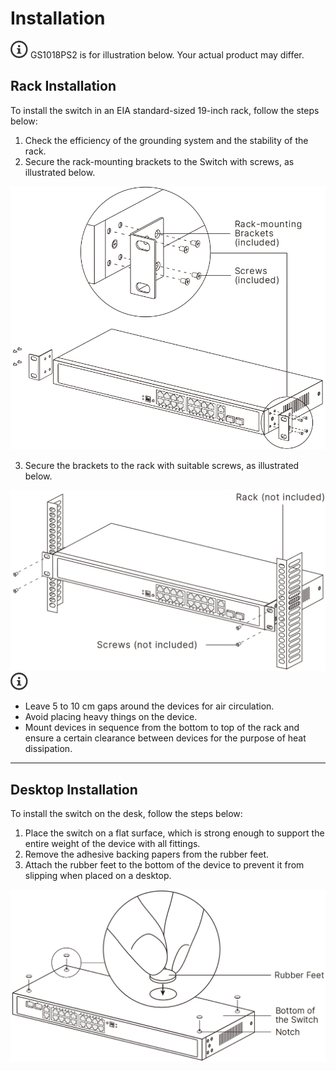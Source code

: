 # Installation

<img src="../../../images/noteicon.png"/> GS1018PS2 is for illustration below. Your actual product may differ.

## Rack Installation

To install the switch in an EIA standard-sized 19-inch rack, follow the steps below:

1. Check the efficiency of the grounding system and the stability of the rack.
2. Secure the rack-mounting brackets to the Switch with screws, as illustrated below.
<img src="../../../images/gs1024e/installation-1.png" alt="" width="800px"/>

3. Secure the brackets to the rack with suitable screws, as illustrated below.
<img src="../../../images/gs1024e/installation-2.png" alt="" width="800px"/>

<img src="../../../images/noteicon.png"/>

- Leave 5 to 10 cm gaps around the devices for air circulation.
- Avoid placing heavy things on the device.
- Mount devices in sequence from the bottom to top of the rack and ensure a certain clearance between devices for the purpose of heat dissipation.

----
## Desktop Installation

To install the switch on the desk, follow the steps below:

1. Place the switch on a flat surface, which is strong enough to support the entire weight of the device with all fittings.
2. Remove the adhesive backing papers from the rubber feet.
3. Attach the rubber feet to the bottom of the device to prevent it from slipping when placed on a desktop.
<img src="../../../images/gs1024e/installation-3.png" alt="" width="800px"/>